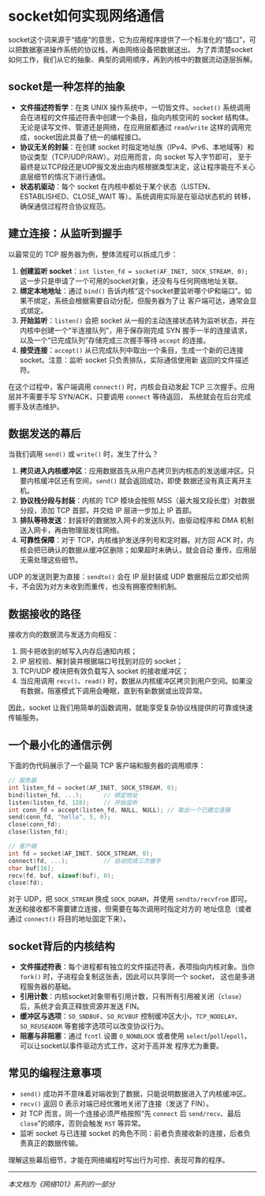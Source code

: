 # socket如何实现网络通信

socket这个词来源于“插座”的意思，它为应用程序提供了一个标准化的“插口”，可以把数据塞进操作系统的协议栈，再由网络设备把数据送出。
为了弄清楚socket如何工作，我们从它的抽象、典型的调用顺序，再到内核中的数据流动逐层拆解。

## socket是一种怎样的抽象

- **文件描述符哲学**：在类 UNIX 操作系统中，一切皆文件。`socket()` 系统调用会在进程的文件描述符表中创建一个条目，指向内核空间的
  socket 结构体。无论是读写文件、管道还是网络，在应用层都通过 `read`/`write` 这样的调用完成，socket因此具备了统一的编程接口。
- **协议无关的封装**：在创建 socket 时指定地址族（IPv4、IPv6、本地域等）和协议类型（TCP/UDP/RAW）。对应用而言，向 socket 写入字节即可，
  至于最终是以TCP段还是UDP报文发出由内核根据类型决定，这让程序能在不关心底层细节的情况下进行通信。
- **状态机驱动**：每个 socket 在内核中都处于某个状态（LISTEN、ESTABLISHED、CLOSE_WAIT 等）。系统调用实际是在驱动状态机的
  转移，确保通信过程符合协议规范。

## 建立连接：从监听到握手

以最常见的 TCP 服务器为例，整体流程可以拆成几步：

1. **创建监听 socket**：`int listen_fd = socket(AF_INET, SOCK_STREAM, 0);`
   这一步只是申请了一个可用的socket对象，还没有与任何网络地址关联。
2. **绑定本地地址**：通过 `bind()` 告诉内核“这个socket要监听哪个IP和端口”。如果不绑定，系统会根据需要自动分配，但服务器为了让
   客户端可达，通常会显式绑定。
3. **开始监听**：`listen()` 会把 socket 从一般的主动连接状态转为监听状态，并在内核中创建一个“半连接队列”，用于保存刚完成
   SYN 握手一半的连接请求，以及一个“已完成队列”存储完成三次握手等待 `accept` 的连接。
4. **接受连接**：`accept()` 从已完成队列中取出一个条目，生成一个新的已连接 socket。注意：监听 socket 只负责排队，实际通信使用新
   返回的文件描述符。

在这个过程中，客户端调用 `connect()` 时，内核会自动发起 TCP 三次握手。应用层并不需要手写 SYN/ACK，只要调用 `connect` 等待返回，
系统就会在后台完成握手及状态维护。

## 数据发送的幕后

当我们调用 `send()` 或 `write()` 时，发生了什么？

1. **拷贝进入内核缓冲区**：应用数据首先从用户态拷贝到内核态的发送缓冲区。只要内核缓冲区还有空间，`send()` 就会返回成功，即使
   数据还没有真正离开主机。
2. **协议栈分段与封装**：内核的 TCP 模块会按照 MSS（最大报文段长度）对数据分段，添加 TCP 首部，并交给 IP 层进一步加上 IP 首部。
3. **排队等待发送**：封装好的数据放入网卡的发送队列，由驱动程序和 DMA 机制送入网卡，再由物理层发往网络。
4. **可靠性保障**：对于 TCP，内核维护发送序列号和定时器。对方回 ACK 时，内核会把已确认的数据从缓冲区删除；如果超时未确认，就会自动
   重传。应用层无需处理这些细节。

UDP 的发送则更为直接：`sendto()` 会在 IP 层封装成 UDP 数据报后立即交给网卡，不会因为对方未收到而重传，也没有拥塞控制机制。

## 数据接收的路径

接收方向的数据流与发送方向相反：

1. 网卡把收到的帧写入内存后通知内核；
2. IP 层校验、解封装并根据端口号找到对应的 socket；
3. TCP/UDP 模块把有效负载写入 socket 的接收缓冲区；
4. 当应用调用 `recv()`、`read()` 时，数据从内核缓冲区拷贝到用户空间。如果没有数据，阻塞模式下调用会睡眠，直到有新数据或出现异常。

因此，socket 让我们用简单的函数调用，就能享受复杂协议栈提供的可靠或快速传输服务。

## 一个最小化的通信示例

下面的伪代码展示了一个最简 TCP 客户端和服务器的调用顺序：

```c
// 服务器
int listen_fd = socket(AF_INET, SOCK_STREAM, 0);
bind(listen_fd, ...);      // 绑定地址
listen(listen_fd, 128);    // 开始监听
int conn_fd = accept(listen_fd, NULL, NULL); // 取出一个已建立连接
send(conn_fd, "hello", 5, 0);
close(conn_fd);
close(listen_fd);

// 客户端
int fd = socket(AF_INET, SOCK_STREAM, 0);
connect(fd, ...);          // 自动完成三次握手
char buf[16];
recv(fd, buf, sizeof(buf), 0);
close(fd);
```

对于 UDP，把 `SOCK_STREAM` 换成 `SOCK_DGRAM`，并使用 `sendto/recvfrom` 即可。发送和接收都不需要建立连接，但需要在每次调用时指定对方的
地址信息（或者通过 `connect()` 将目的地址固定下来）。

## socket背后的内核结构

- **文件描述符表**：每个进程都有独立的文件描述符表，表项指向内核对象。当你 `fork()` 时，子进程会复制这张表，因此可以共享同一个 socket，
  这也是多进程服务器的基础。
- **引用计数**：内核socket对象带有引用计数，只有所有引用被关闭（`close`）后，系统才会真正释放资源并发送 FIN。
- **缓冲区与选项**：`SO_SNDBUF`、`SO_RCVBUF` 控制缓冲区大小，`TCP_NODELAY`、`SO_REUSEADDR` 等套接字选项可以改变协议行为。
- **阻塞与非阻塞**：通过 `fcntl` 设置 `O_NONBLOCK` 或者使用 `select`/`poll`/`epoll`，可以让socket以事件驱动方式工作，这对于高并发
  程序尤为重要。

## 常见的编程注意事项

- `send()` 成功并不意味着对端收到了数据，只能说明数据进入了内核缓冲区。
- `recv()` 返回 0 表示对端已经优雅地关闭了连接（发送了 FIN）。
- 对 TCP 而言，同一个连接必须严格按照“先 `connect` 后 `send/recv`、最后 `close`”的顺序，否则会触发 `RST` 等异常。
- 监听 socket 与已连接 socket 的角色不同：前者负责接收新的连接，后者负责真正的数据传输。

理解这些幕后细节，才能在网络编程时写出行为可控、表现可靠的程序。

---

*本文档为《网络101》系列的一部分*
